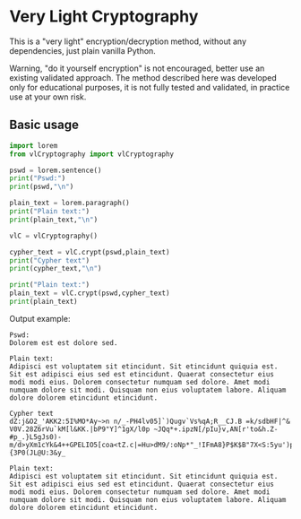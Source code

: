 # Very Light Cryptography

This is a "very light" encryption/decryption method, without any dependencies, just plain vanilla Python. 

Warning, "do it yourself encryption" is not encouraged, better use an existing validated approach. The method described here was developed only for educational purposes, it is not fully tested and validated, in practice use at your own risk. 

## Basic usage

```python
import lorem
from vlCryptography import vlCryptography

pswd = lorem.sentence()
print("Pswd:")
print(pswd,"\n")

plain_text = lorem.paragraph()
print("Plain text:")
print(plain_text,"\n")

vlC = vlCryptography()

cypher_text = vlC.crypt(pswd,plain_text)
print("Cypher text")
print(cypher_text,"\n")

print("Plain text:")
plain_text = vlC.crypt(pswd,cypher_text)
print(plain_text)
```

Output example:

```
Pswd:
Dolorem est est dolore sed. 

Plain text:
Adipisci est voluptatem sit etincidunt. Sit etincidunt quiquia est. Sit est adipisci eius sed est etincidunt. Quaerat consectetur eius modi modi eius. Dolorem consectetur numquam sed dolore. Amet modi numquam dolore sit modi. Quisquam non eius voluptatem labore. Aliquam dolore dolorem etincidunt etincidunt. 

Cypher text
dZ:j&O2_'AKK2:5I%MO*Ay~>n n/_-PH4lv05]`)Qugv`Vs%qA;R__CJ.B =k/sdbHF|^& V0V.28Z6rVu`kM[l&KK.|bP9"Y]^1gX/l0p ~JQq*+.ipzN[/pIu}v,AN[r'to&h.Z-#p_.}L5gJs0)-m/d>yXm1cYk&4++GPELIO5[coa<tZ.c|=Hu>dM9/:oNp*"_!IFmA8}P$K$B"7X<S:5yu')p5[YDUo.4znE@NpA_jO\fA%@`p~`vsox@\RjenNe06vb.KEx):,XM.Nz`[Y6`aaZUs4SvpBf|{3P0(JL@U:3&y_ 

Plain text:
Adipisci est voluptatem sit etincidunt. Sit etincidunt quiquia est. Sit est adipisci eius sed est etincidunt. Quaerat consectetur eius modi modi eius. Dolorem consectetur numquam sed dolore. Amet modi numquam dolore sit modi. Quisquam non eius voluptatem labore. Aliquam dolore dolorem etincidunt etincidunt.
```
